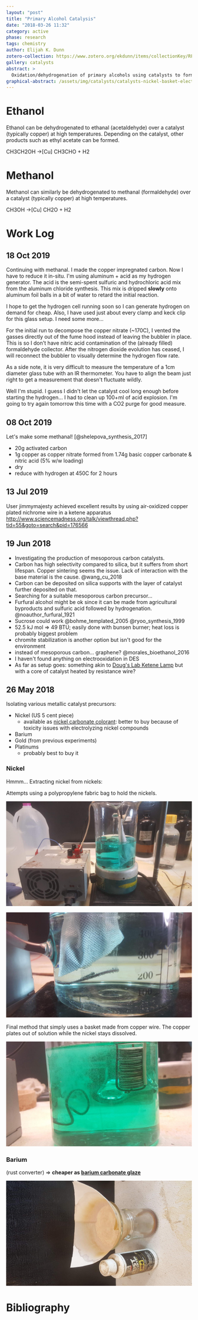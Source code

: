 ```yaml
---
layout: "post"
title: "Primary Alcohol Catalysis"
date: "2018-03-26 11:32"
category: active
phase: research
tags: chemistry
author: Elijah K. Dunn
zotero-collection: https://www.zotero.org/ekdunn/items/collectionKey/RFA8NCVX
gallery: catalysts
abstract: >
  Oxidation/dehydrogenation of primary alcohols using catalysts to form their corresponding aldehydes.
graphical-abstract: /assets/img/catalysts/catalysts-nickel-basket-electrolysis.jpg
---
```


# Ethanol

Ethanol can be dehydrogenated to ethanal (acetaldehyde) over a catalyst (typically copper) at high temperatures. Depending on the catalyst, other products such as ethyl acetate can be formed.

CH3CH2OH ->[Cu] CH3CHO + H2

# Methanol

Methanol can similarly be dehydrogenated to methanal (formaldehyde) over a catalyst (typically copper) at high temperatures.

CH3OH ->[Cu] CH2O + H2


# Work Log

## 18 Oct 2019
Continuing with methanal. I made the copper impregnated carbon. Now I have to reduce it in-situ. I'm using aluminum + acid as my hydrogen generator. The acid is the semi-spent sulfuric and hydrochloric acid mix from the aluminum chloride synthesis. This mix is dripped **slowly** onto aluminum foil balls in a bit of water to retard the initial reaction.

I hope to get the hydrogen cell running soon so I can generate hydrogen on demand for cheap. Also, I have used just about every clamp and keck clip for this glass setup. I need some more...

For the initial run to decompose the copper nitrate (~170C), I vented the gasses directly out of the fume hood instead of leaving the bubbler in place. This is so I don't have nitric acid contamination of the (already filled) formaldehyde collector. After the nitrogen dioxide evolution has ceased, I will reconnect the bubbler to visually determine the hydrogen flow rate.

As a side note, it is very difficult to measure the temperature of a 1cm diameter glass tube with an IR thermometer. You have to align the beam just right to get a measurement that doesn't fluctuate wildly.

Well I'm stupid. I guess I didn't let the catalyst cool long enough before starting the hydrogen... I had to clean up 100+ml of acid explosion. I'm going to try again tomorrow this time with a CO2 purge for good measure.

## 08 Oct 2019
Let's make some methanal! [@shelepova_synthesis_2017]

- 20g activated carbon
- 1g copper as copper nitrate formed from 1.74g basic copper carbonate & nitric acid (5% w/w loading)
- dry
- reduce with hydrogen at 450C for 2 hours

## 13 Jul 2019
User jimmymajesty achieved excellent results by using air-oxidized copper plated nichrome wire in a ketene apparatus <http://www.sciencemadness.org/talk/viewthread.php?tid=55&goto=search&pid=176566>

## 19 Jun 2018

- Investigating the production of mesoporous carbon catalysts.
- Carbon has high selectivity compared to silica, but it suffers from short lifespan. Copper sintering seems the issue. Lack of interaction with the base material is the cause. @wang_cu_2018
- Carbon can be deposited on silica supports with the layer of catalyst further deposited on that.
- Searching for a suitable mesoporous carbon precursor...
- Furfural alcohol might be ok since it can be made from agricultural byproducts and sulfuric acid followed by hydrogenation. @noauthor_furfural_1921
- Sucrose could work @bohme_templated_2005 @ryoo_synthesis_1999
- 52.5 kJ mol => 49 BTU; easily done with bunsen burner; heat loss is probably biggest problem
- chromite stabilization is another option but isn't good for the environment
- instead of mesoporous carbon... graphene? @morales_bioethanol_2016
- I haven't found anything on electrooxidation in DES
- As far as setup goes: something akin to [Doug's Lab Ketene Lamp](https://youtu.be/_1mMW2qEF84) but with a core of catalyst heated by resistance wire?


## 26 May 2018
Isolating various metallic catalyst precursors:

- Nickel (US 5 cent piece)
    - available as [nickel carbonate colorant](https://digitalfire.com/4sight/material/nickel_carbonate_1073.html): better to buy because of toxicity issues with electrolyzing nickel compounds
- Barium
- Gold (from previous experiments)
- Platinums
    - probably best to buy it

### Nickel
Hmmm... Extracting nickel from nickels:

Attempts using a polypropylene fabric bag to hold the nickels.

![image](/assets/img/catalysts/catalysts-nickel-porous-bag-electrolysis-setup-close.jpg)

![image](/assets/img/catalysts/catalysts-nickel-porous-bag-electrolysis-close.jpg)

Final method that simply uses a basket made from copper wire. The copper plates out of solution while the nickel stays dissolved.

![image](/assets/img/catalysts/catalysts-nickel-basket-electrolysis.jpg)

### Barium

(rust converter) => **cheaper as [barium carbonate glaze](https://digitalfire.com/4sight/material/barium_carbonate_86.html)**

![image](/assets/img/catalysts/catalysts-barium-filtering-rust-converter.jpg)

# Bibliography

<!--notes-->

<!--links-->
